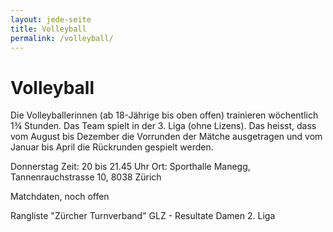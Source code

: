 ```yaml
---
layout: jede-seite
title: Volleyball
permalink: /volleyball/
---
```


# Volleyball

Die Volleyballerinnen (ab 18-Jährige bis oben offen) trainieren wöchentlich 1¾ Stunden. Das Team spielt in der 3. Liga (ohne Lizens). Das heisst, dass vom August bis Dezember die Vorrunden der Mätche ausgetragen und vom Januar bis April die Rückrunden gespielt werden.

Donnerstag
Zeit: 20 bis 21.45 Uhr
Ort: Sporthalle Manegg, Tannenrauchstrasse 10, 8038 Zürich

Matchdaten, noch offen
 

Rangliste "Zürcher Turnverband"
GLZ - Resultate Damen 2. Liga